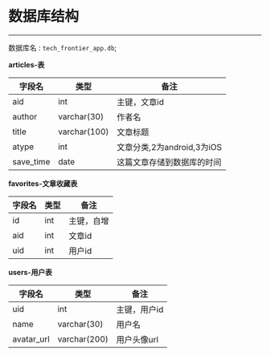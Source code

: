 # 数据库结构
----

数据库名 : `tech_frontier_app.db`;

**articles-表**

|   字段名  |   类型   |   备注    | 
|----------|----------|----------|
|   aid   |    int    |   主键，文章id |
|   author   |   varchar(30)  |   作者名 |
|   title   |   varchar(100)   |   文章标题 |
|   atype   |   int   |   文章分类,2为android,3为iOS |
|   save_time   |    date    |   这篇文章存储到数据库的时间 |


**favorites-文章收藏表**

|   字段名  |   类型   |   备注    | 
|----------|----------|----------|
|   id   |    int    |   主键，自增 |
|   aid   |    int    |   文章id |
|   uid   |    int    |   用户id |

**users-用户表**

|   字段名  |   类型   |   备注    | 
|----------|----------|----------|
|  uid   |    int    |   主键，用户id |
|   name   |   varchar(30)  |   用户名 |
|  avatar_url   |   varchar(200)   |   用户头像url |